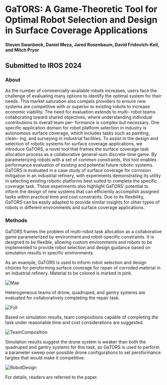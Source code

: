 # GaTORS: A Game-Theoretic Tool for Optimal Robot Selection and Design in Surface Coverage Applications

#### Steven Swanbeck, Daniel Meza, Jared Rosenbaum, David Fridovich-Keil, and Mitch Pryor

## Submitted to IROS 2024
<!-- --- -->

### About
As the number of commercially-available robots
increases, users face the challenge of evaluating many options
to identify the optimal system for their needs. This market
saturation also compels providers to ensure new systems are
competitive with or superior to existing robots to increase
economic viability. The need for evaluation extends to multi-
robot teams collaborating toward shared objectives, where
understanding individual contributions to overall team per-
formance is complex but necessary. One specific application
domain for robot platform selection in industry is autonomous
surface coverage, which includes tasks such as painting, clean-
ing, and surveying in industrial facilities. To assist in the
design and selection of robotic systems for surface coverage
applications, we introduce GaTORS, a novel tool that frames
the surface coverage task allocation process as a collaborative
general-sum discrete-time game. By parameterizing robots with
a set of common constraints, this tool enables performance
evaluation of existing and potential future robotic systems.
GaTORS is evaluated in a case study of surface coverage for
corrosion mitigation in an industrial refinery, with experiments
demonstrating its utility in selecting existing robotic platforms
best suited to complete the specific coverage task. These
experiments also highlight GaTORS’ potential to inform the
design of new systems that can efficiently accomplish assigned
tasks within practical time and cost constraints. Due to its
flexibility, GaTORS can be easily adapted to provide similar
insights for other types of robots in different environments and
surface coverage applications.


<!-- ### Citation
```
@inproceedings{regalswanbeckARSTARAugmentedReality2024,
  title = {AR-STAR: An Augmented Reality Tool for Online Modification of Robot Point Cloud Data},
  author = {Regal, Frank and Swanbeck, Steven and Parra, Fabian and Pryor, Mitch},
  booktitle = {HRI '24 Companion},
  eventtitle = {ACM/IEEE International Conference on Human-Robot Interaction (HRI)},
  publisher = {ACM},
  isbn = {979-8-4007-0323-2/24/03},
  doi = {10.1145/3610978.3640571},
  year = {2024},
  location = {Boulder, CO}
}
``` -->

### Methods
GaTORS frames the problem of multi-robot task allocation as a collaborative game parameterized by environment and robot-specific constraints. It is designed to be flexible, allowing custom environments and robots to be implemented to provide robot selection and design guidance based on simulation results in specific environments.

As an example, GaTORS is used to inform robot selection and design choices for peroforming surface coverage for repair of corroded material in an industrial refinery. Material to be colored is marked in pink.

![Map](/assets/map.png)

Heterogeneous teams of drone, quadruped, and gantry systems are evaluated for collaboratively completing the repair task.

![Full](/assets/full.svg)

Based on simulation results, team compositions capable of completing the task under reasonable time and cost considerations are suggested.

![TeamComposition](/assets/team_composition.svg)

Simulation results suggest the drone system is weaker than both the quadruped and gantry systems for this task, so GaTORS is used to perform a parameter sweep over possible drone configurations to set peroformance targtes that would make it competitive.

![RobotDesign](/assets/drone_design.svg)

For details, readers are referred to the paper.
